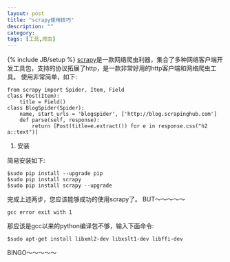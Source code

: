 ```yaml
---
layout: post
title: "scrapy使用技巧"
description: ""
category: 
tags: [工具,爬虫]
---
```

{% include JB/setup %}
[scrapy](http://scrapy.org/)是一款网络爬虫利器，集合了多种网络客户端开发工具包，支持的协议拓展了http，是一款非常好用的http客户端和网络爬虫工具。
使用非常简单，如下:
 
    from scrapy import Spider, Item, Field
    class Post(Item):
        title = Field()
    class BlogSpider(Spider):
        name, start_urls = 'blogspider', ['http://blog.scrapinghub.com']
        def parse(self, response):
            return [Post(title=e.extract()) for e in response.css("h2 a::text")]


1. 安装

  简易安装如下:
    
    $sudo pip install --upgrade pip
    $sudo pip install scrapy 
    $sudo pip install scrapy --upgrade

  完成上述两步，您应该能够成功的使用scrapy了。
  BUT～～～～～

    gcc error exit with 1

  那应该是gcc以来的python编译包不够，输入下面命令:

    $sudo apt-get install libxml2-dev libxslt1-dev libffi-dev

  BINGO～～～～～
